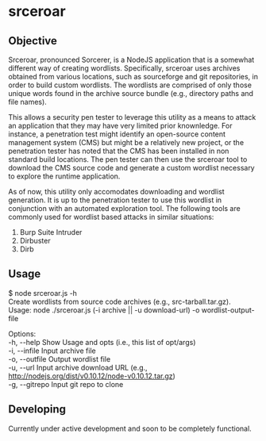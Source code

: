 # srceroar

## Objective
Srceroar, pronounced Sorcerer, is a NodeJS application that is a somewhat different way of creating wordlists. Specifically, srceroar uses archives obtained from various locations, such as sourceforge and git repositories, in order to build custom wordlists. The wordlists are comprised of only those unique words found in the archive source bundle (e.g., directory paths and file names). 

This allows a security pen tester to leverage this utility as a means to attack an application that they may have very limited prior knownledge. For instance, a penetration test might identify an open-source content management system (CMS) but might be a relatively new project, or the penetration tester has noted that the CMS has been installed in non standard build locations. The pen tester can then use the srceroar tool to download the CMS source code and generate a custom wordlist necessary to explore the runtime application. 

As of now, this utility only accomodates downloading and wordlist generation. It is up to the penetration tester to use this wordlist in conjunction with an automated exploration tool. The following tools are commonly used for wordlist based attacks in similar situations:

1. Burp Suite Intruder
2. Dirbuster
3. Dirb


## Usage
$ node srceroar.js -h <br>
Create wordlists from source code archives (e.g., src-tarball.tar.gz).    	
Usage: node ./srceroar.js (-i archive || -u download-url) -o wordlist-output-file

Options: <br>
  -h, --help     Show Usage and opts (i.e., this list of opt/args)                                      
  -i, --infile   Input archive file                                                                     
  -o, --outfile  Output wordlist file                                                                   
  -u, --url      Input archive download URL (e.g., http://nodejs.org/dist/v0.10.12/node-v0.10.12.tar.gz) <br>
  -g, --gitrepo  Input git repo to clone 


## Developing
Currently under active development and soon to be completely functional.




